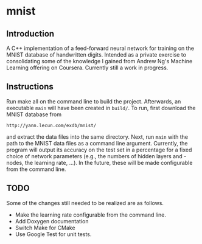 # mnist

Introduction
------------
A C++ implementation of a feed-forward neural network for training on the MNIST
database of handwritten digits. Intended as a private exercise to consolidating
some of the knowledge I gained from Andrew Ng's Machine Learning offering on
Coursera. Currently still a work in progress.

Instructions
------------
Run make all on the command line to build the project. Afterwards, an
executable `main` will have been created in `build/`. To run, first download
the MNIST database from
```
http://yann.lecun.com/exdb/mnist/
```
and extract the data files into the same directory. Next, run `main` with the
path to the MNIST data files as a command line argument. Currently, the
program will output its accuracy on the test set in a percentage for a fixed
choice of network parameters (e.g., the numbers of hidden layers and -nodes,
the learning rate, ...). In the future, these will be made configurable from
the command line.

TODO
----
Some of the changes still needed to be realized are as follows.
- Make the learning rate configurable from the command line.
- Add Doxygen documentation
- Switch Make for CMake
- Use Google Test for unit tests.
